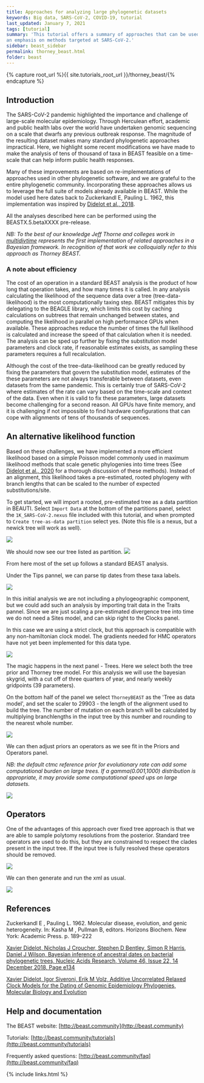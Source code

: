 ```yaml
---
title: Approaches for analyzing large phylogenetic datasets
keywords: Big data, SARS-CoV-2, COVID-19, tutorial
last_updated: January 7, 2021
tags: [tutorial]
summary: 'This tutorial offers a summary of approaches that can be used to more efficiently analyze large datasets with
an emphasis on methods targeted at SARS-CoV-2.'
sidebar: beast_sidebar
permalink: thorney_beast.html
folder: beast
---
```


{% capture root_url %}{{ site.tutorials_root_url }}/thorney_beast/{% endcapture %}


## Introduction

The SARS-CoV-2 pandemic highlighted the importance and challenge of large-scale molecular epidemiology. Through 
Herculean effort, academic and public health labs over the world have undertaken genomic sequencing on a scale that 
dwarfs any previous outbreak response. The magnitude of the resulting dataset makes many standard phylogenetic
approaches impractical. Here, we highlight some recent modifications we have made to make the analysis of tens of thousand of 
taxa in BEAST feasible on a time-scale that can help inform public health responses.

Many of these improvements are based on re-implementations of approaches used in other phylogenetic software, and we
are grateful to the entire phylogenetic community. Incorporating these approaches allows us to leverage the full
suite of models already available in BEAST. While the model used here dates back to Zuckerkandl E, Pauling L. 1962, this 
implementation was inspired by [Didelot et al., 2018](https://doi.org/10.1093/nar/gky783).

<div class="alert alert-success" role="alert"><i class="fa fa-download fa-lg"></i>
All the analyses described here can be performed using the <a> BEASTX.5.betaXXXX </a>pre-release.
</div>

*NB: To the best of our knowledge Jeff Thorne and colleges work in [multidivtime](https://brcwebportal.cos.ncsu.edu/thorne/multidivtime.html) 
represents the first implementation of related approaches in a Bayesian framework.
In recognition of that work we colloquially refer to this approach as Thorney BEAST.*

### A note about efficiency 

The cost of an operation in a standard BEAST analysis is the product of how long that operation
takes, and how many times it is called. In any analysis calculating the likelihood of the sequence data over a tree (tree-data-likelihood) 
is the most computationally taxing step. BEAST mitigates this by delegating to the BEAGLE library, which limits this cost by
caching calculations on subtrees that remain unchanged between states, and computing the likelihood in parallel on high 
performance GPUs when available. These approaches reduce the number of times the full likelihood is calculated and
increase the speed of that calculation when it is needed. The analysis can be sped up further by fixing the substitution
model parameters and clock rate, if reasonable estimates exists, as sampling these parameters requires a full 
recalculation.

Although the cost of the tree-data-likelihood can be greatly reduced by fixing the parameters that govern the substitution model, 
estimates of the these parameters are not always transferable between datasets, even datasets from the same
pandemic. This is certainly true of SARS-CoV-2 where estimates of the rate can vary based on the time-scale and context of the 
data. Even when it is valid to fix these parameters, large datasets become challenging for a second reason. 
All GPUs have finite memory, and it is challenging if not impossible to find hardware configurations that 
can cope with alignments of tens of thousands of sequences. 

## An alternative likelihood function

Based on these challenges, we have implemented a more efficient likelihood based on 
a simple Poisson model commonly used in maximum likelihood methods that scale genetic phylogenies into time trees
(See [Didelot et al., 2020](https://doi.org/10.1093/molbev/msaa193) for a thorough discussion of these methods). 
Instead of an alignment, this likelihood takes a pre-estimated, rooted phylogeny with branch lengths that can be scaled to the 
number of expected substitutions/site. 

To get started, we will import a rooted, pre-estimated tree as a data partition in BEAUTI.
Select `Import Data` at the bottom of the partitions panel, select the `1K_SARS-CoV-2.nexus` file included with this tutorial,
 and when prompted to `Create tree-as-data partition` select yes. (Note this file is a nexus, but a newick tree will work as well).

<img src="{{ root_url }}images/tree-as-data-partition.png"/>

We should now see our tree listed as partition.
<img src="{{ root_url }}images/loaded-data.png"/>


From here most of the set up follows a standard BEAST analysis.

Under the Tips pannel, we can parse tip dates from these taxa labels.

<img src="{{ root_url }}images/taxa.png"/>

In this initial analysis we are not including a phylogeographic component, but we could add such an analysis by
importing trait data in the Traits pannel. Since we are just scaling a pre-estimated divergence tree  into time
we do not need a Sites model, and can skip right to the Clocks panel. 

In this case we are using a strict clock, but this approach is compatible with any non-hamiltonian clock model.
The gradients needed for HMC operators have not yet been implemented for this data type.

<img src="{{ root_url }}images/taxa.png"/>

The magic happens in the next panel  - Trees. Here we select both the tree prior and Thorney tree model.
For this analysis we will use the bayesian skygrid, with a cut off of three quarters of year, and nearly weekly gridpoints (39 parameters).

On the bottom half of the panel we select `ThorneyBEAST` as the 'Tree as data model', and set the scaler to 29903 - the length of the alignment used to build the tree. 
The number of mutation on each branch will be calculated by multiplying branchlengths in the input tree by this number and rounding to the nearest whole number.

<img src="{{ root_url }}images/tree.png"/>

We can then adjust priors an operators as we see fit in the Priors and Operators panel. 

*NB: the default ctmc reference prior for evolutionary rate can add some computational burden on large trees.
If a gamma(0.001,1000) distribution is appropriate, it may provide some computational speed ups on large datasets.*

<img src="{{ root_url }}images/priors.png"/>

## Operators

One of the advantages of this approach over fixed tree approach is that we are able to sample polytomy resolutions
from the posterior. Standard tree operators are used to do this, but they are constrained to respect the clades present
in the input tree. If the input tree is fully resolved these operators should be removed.


<img src="{{ root_url }}images/operators.png"/>


We can then generate and run the xml as usual.

<img src="{{ root_url }}images/mcmc.png"/>


## References
Zuckerkandl E , Pauling L. 1962. Molecular disease, evolution, and genic heterogeneity. In: Kasha M , Pullman B, editors. Horizons Biochem. New York: Academic Press. p. 189–222

[Xavier Didelot, Nicholas J Croucher, Stephen D Bentley, Simon R Harris, Daniel J Wilson, Bayesian inference of ancestral dates on bacterial phylogenetic trees, Nucleic Acids Research, Volume 46, Issue 22, 14 December 2018, Page e134](https://doi.org/10.1093/nar/gky783)

[Xavier Didelot, Igor Siveroni, Erik M Volz, Additive Uncorrelated Relaxed Clock Models for the Dating of Genomic Epidemiology Phylogenies, Molecular Biology and Evolution](https://doi.org/10.1093/molbev/msaa193)

## Help and documentation

The BEAST website: [http://beast.community](http://beast.community)

Tutorials: [http://beast.community/tutorials](http://beast.community/tutorials)

Frequently asked questions: [http://beast.community/faq](http://beast.community/faq)


{% include links.html %}
